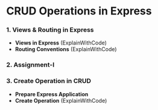 # CRUD Operations in Express

### 1. Views & Routing in Express
- **Views in Express** (ExplainWithCode)
- **Routing Conventions** (ExplainWithCode)
### 2. Assignment-I
### 3. Create Operation in CRUD
- **Prepare Express Application**
- **Create Operation** (ExplainWithCode)
